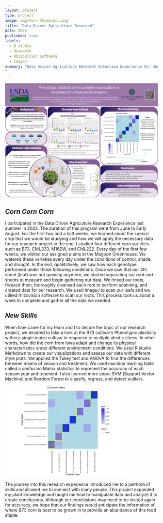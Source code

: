 ```yaml
---
layout: project
type: project
image: img/Corn thumbnail.png
title: "Data Driven Agriculture Research"
date: 2023
published: true
labels:
  - R studio
  - Research
  - Rhizovision Software
  - ImageJ 
summary: "Data Driven Agriculture Research Extension Experience For Undergraduates. 9 - week program where students learn more about what it takes to become a researcher and develop skills in plant, computer, and data sciences. 
"
---
```


<div class="text-center p-4">
  <img width="600px" src="../img/1.png" class="img-thumbnail" >
</div>

## _Corn Corn Corn_
I participated in the Data Driven Agriculture Research Experience last summer in 2023. The duration of this program went from June to Early August. For the first two and a half weeks, we learned about the special crop that we would be studying and how we will apply the necessary data for our research project in the end. I studied four different corn varieties such as B73, CML333, M162W, and CML222. Every day of the first few weeks, we visited our assigned plants at the Magoon Greenhouse. We watered these varieties every day under the conditions of control, shade, and drought. In the end, qualitatively, we saw how each genotype performed under those following conditions. Once we saw that our 4th shoot (leaf) was not growing anymore, we started separating our root and shoots to measure and begin gathering our data. We rinsed our roots, freezed them, thoroughly cleansed each root to perform scanning, and created data for our research. We used ImageJ to scan our leafs and we utilied rhizovision software to scan our roots. This process took us about a week to complete and gather all the data we needed. 

## _New Skills_
When time came for my team and I to decide the topic of our research project, we decided to take a look at the B73 cultivar’s Phenotypic plasticity within a single maize cultivar in response to multiple abiotic stress. In other words, how did the corn from Iowa adapt and change its physical characteristics under different environment conditions. We used R studio Markdown to create our visualizations and assess our data with different style plots. We applied the Tukey test and ANOVA to find the differences between means of season and treatment. We used machine learning table called a  confusion Matrix statistics to represent the accuracy of each season year and treament. I also learned more about SVM (Support Vector Machine) and Random Forest to classify, regress, and detect outliers.

<div class="text-center p-4">
  <img width="400px" src="../img/2.png" class="img-thumbnail" >
</div>

The journey into this research experience introduced me to a plethora of skills and allowed me to connect with many people. This project expanded my plant knowledge and taught me how to manipulate data and analyze it to create conclusions. Although our conclusions may need to be visited again for accuracy, we hope that our findings would anticipate the information of where B73 corn is best to be grown in to provide an abundance of this food staple.
